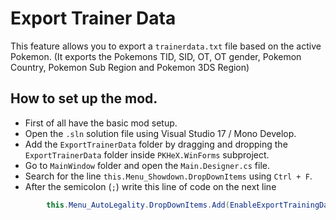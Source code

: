 # Export Trainer Data

This feature allows you to export a `trainerdata.txt` file based on the active Pokemon. (It exports the Pokemons TID, SID, OT, OT gender, Pokemon Country, Pokemon Sub Region and Pokemon 3DS Region)

## How to set up the mod.

- First of all have the basic mod setup.
- Open the `.sln` solution file using Visual Studio 17 / Mono Develop.
- Add the `ExportTrainerData` folder by dragging and dropping the `ExportTrainerData` folder inside `PKHeX.WinForms` subproject.
- Go to `MainWindow` folder and open the `Main.Designer.cs` file.
- Search for the line `this.Menu_Showdown.DropDownItems` using `Ctrl + F`.
- After the semicolon (`;`) write this line of code on the next line

```csharp
        this.Menu_AutoLegality.DropDownItems.Add(EnableExportTrainingData(resources));
```